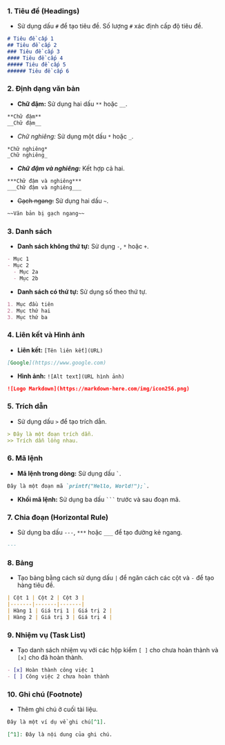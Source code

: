 ### 1. Tiêu đề (Headings)
- Sử dụng dấu `#` để tạo tiêu đề. Số lượng `#` xác định cấp độ tiêu đề.

```markdown
# Tiêu đề cấp 1
## Tiêu đề cấp 2
### Tiêu đề cấp 3
#### Tiêu đề cấp 4
##### Tiêu đề cấp 5
###### Tiêu đề cấp 6
```

### 2. Định dạng văn bản
- **Chữ đậm:** Sử dụng hai dấu `**` hoặc `__`.

```markdown
**Chữ đậm**
__Chữ đậm__
```

- *Chữ nghiêng:* Sử dụng một dấu `*` hoặc `_`.

```markdown
*Chữ nghiêng*
_Chữ nghiêng_
```

- ***Chữ đậm và nghiêng:*** Kết hợp cả hai.

```markdown
***Chữ đậm và nghiêng***
___Chữ đậm và nghiêng___
```

- ~~Gạch ngang:~~ Sử dụng hai dấu `~`.

```markdown
~~Văn bản bị gạch ngang~~
```

### 3. Danh sách
- **Danh sách không thứ tự:** Sử dụng `-`, `*` hoặc `+`.

```markdown
- Mục 1
- Mục 2
  - Mục 2a
  - Mục 2b
```

- **Danh sách có thứ tự:** Sử dụng số theo thứ tự.

```markdown
1. Mục đầu tiên
2. Mục thứ hai
3. Mục thứ ba
```

### 4. Liên kết và Hình ảnh
- **Liên kết:** `[Tên liên kết](URL)`

```markdown
[Google](https://www.google.com)
```

- **Hình ảnh:** `![Alt text](URL hình ảnh)`

```markdown
![Logo Markdown](https://markdown-here.com/img/icon256.png)
```

### 5. Trích dẫn
- Sử dụng dấu `>` để tạo trích dẫn.

```markdown
> Đây là một đoạn trích dẫn.
>> Trích dẫn lồng nhau.
```

### 6. Mã lệnh
- **Mã lệnh trong dòng:** Sử dụng dấu `` ` ``.

```markdown
Đây là một đoạn mã `printf("Hello, World!");`.
```

- **Khối mã lệnh:** Sử dụng ba dấu `` ``` `` trước và sau đoạn mã.

### 7. Chia đoạn (Horizontal Rule)
- Sử dụng ba dấu `---`, `***` hoặc `___` để tạo đường kẻ ngang.

```markdown
---
```

### 8. Bảng
- Tạo bảng bằng cách sử dụng dấu `|` để ngăn cách các cột và `-` để tạo hàng tiêu đề.

```markdown
| Cột 1 | Cột 2 | Cột 3 |
|-------|-------|-------|
| Hàng 1 | Giá trị 1 | Giá trị 2 |
| Hàng 2 | Giá trị 3 | Giá trị 4 |
```

### 9. Nhiệm vụ (Task List)
- Tạo danh sách nhiệm vụ với các hộp kiểm `[ ]` cho chưa hoàn thành và `[x]` cho đã hoàn thành.

```markdown
- [x] Hoàn thành công việc 1
- [ ] Công việc 2 chưa hoàn thành
```

### 10. Ghi chú (Footnote)
- Thêm ghi chú ở cuối tài liệu.

```markdown
Đây là một ví dụ về ghi chú[^1].

[^1]: Đây là nội dung của ghi chú.
```